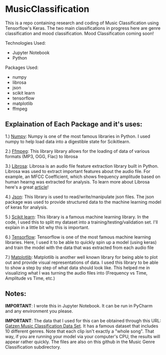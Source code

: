 # MusicClassification
This is a repo containing research and coding of Music Classification using Tensorflow's Keras. The two main classifications in progress here are genre classification and mood classification. Mood Classification coming soon! 

Technologies Used:
- Jupyter Notebook
- Python

Packages Used:
- numpy
- librosa
- json
- scikit learn
- tensorflow
- matplotlib
- ffmpeg

## Explaination of Each Package and it's uses:
1.) <ins>Numpy</ins>: Numpy is one of the most famous libraries in Python. I used numpy to help load data into a digestible state for Scikitlearn.

2.) <ins>Ffmpeg</ins>: This library library allows for the loading of data of various formats (MP3, OGG, Flac) to librosa

3.) <ins>Librosa</ins>: Librosa is an audio file feature extraction library built in Python. Librosa was used to extract important features about the audio file. For example, an MFCC Coefficient, which shows frequency amplitude based on human hearng was extracted for analysis. To learn more about Librosa here's a great [article](https://medium.com/coderhack-com/introduction-to-librosa-912c2c109f41#:~:text=LibROSA%20is%20a%20Python%20package%20for%20audio%20and%20music%20analysis,%2C%20MP3%2C%20FLAC%2C%20etc.)! 

4.) <ins>Json</ins>: This library is used to read/write/manipulate json files. The json package was used to provide structured data to the machine learning model of keras for analysis.

5.) <ins>Scikit learn</ins>: This library is a famous machine learning library. In the code, I used this to split my dataset into a training/testing/validation set. I'll explain in a little bit why this is important.

6.) <ins>Tensorflow</ins>: Tensorflow is one of the most famous machine learning libraries. Here, I used it to be able to quickly spin up a model (using keras) and train the model with the data that was extracted from each audio file 

7.) <ins>Matplotlib</ins>: Matplotlib is another well known library for being able to plot out and provide visual representations of data. I used this library to be able to show a step by step of what data should look like. This helped me in 
visualizing what I was turning the audio files into (Frequency vs Time, Amplitude vs Time, etc.)



## Notes:

**IMPORTANT**: I wrote this in Jupyter Notebook. It can be run in PyCharm and any environment you please. 

**IMPORTANT**: The data that I used for this can be obtained through this URL: [Gatzen Music Classification Data Set](https://www.kaggle.com/datasets/carlthome/gtzan-genre-collection). It has a famous dataset that includes 10 different genres. Note that each clip isn't exactly a "whole song". That way, if you are running your model via your computer's CPU, the results will appear rather quickly. The files are also on this github in the Music Genre Classification subdirectory.
